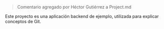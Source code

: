> Comentario agregado por Héctor Gutiérrez a Project.md

Este proyecto es una aplicación backend de ejemplo, utilizada para explicar conceptos de Git.